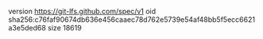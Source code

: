 version https://git-lfs.github.com/spec/v1
oid sha256:c76faf90674db636e456caaec78d762e5739e54af48bb5f5ecc6621a3e5ded68
size 18619
